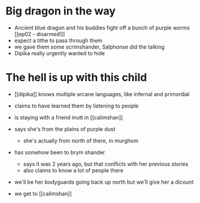 # Big dragon in the way
* Ancient blue dragon and his buddies fight off a bunch of purple worms [[ep02 - disarmed!]]
* expect a tithe to pass through them
* we gave them some scrimshander, Salphonse did the talking
* Dipika really urgently wanted to hide

# The hell is up with this child
* [[dipika]] knows multiple arcane languages, like infernal and primordial
* claims to have learned them by listening to people
* is staying with a friend mutt in [[calimshan]]
* says she's from the plains of purple dust
	* she's actually from north of there, in murghom
* has somehow been to brym shander
	* says it was 2 years ago, but that conflicts with her previous stories
	* also claims to know a lot of people there
* we'll be her bodyguards going back up north but we'll give her a dicount

* we get to [[calimshan]]